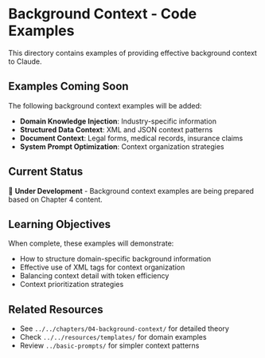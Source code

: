 # Background Context - Code Examples

This directory contains examples of providing effective background context to Claude.

## Examples Coming Soon

The following background context examples will be added:

- **Domain Knowledge Injection**: Industry-specific information
- **Structured Data Context**: XML and JSON context patterns
- **Document Context**: Legal forms, medical records, insurance claims
- **System Prompt Optimization**: Context organization strategies

## Current Status

🚧 **Under Development** - Background context examples are being prepared based on Chapter 4 content.

## Learning Objectives

When complete, these examples will demonstrate:
- How to structure domain-specific background information
- Effective use of XML tags for context organization
- Balancing context detail with token efficiency
- Context prioritization strategies

## Related Resources

- See `../../chapters/04-background-context/` for detailed theory
- Check `../../resources/templates/` for domain examples
- Review `../basic-prompts/` for simpler context patterns
